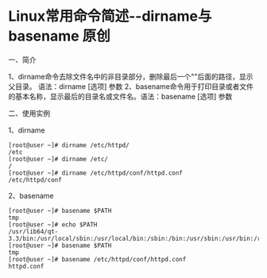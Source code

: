 # Linux常用命令简述--dirname与basename 原创

一、简介

1、dirname命令去除文件名中的非目录部分，删除最后一个"\"后面的路径，显示父目录。 语法：dirname [选项] 参数
2、basename命令用于打印目录或者文件的基本名称，显示最后的目录名或文件名。语法：basename [选项] 参数

二、使用实例

1、dirname

   ```shell
   [root@user ~]# dirname /etc/httpd/
   /etc
   [root@user ~]# dirname /etc/
   /
   [root@user ~]# dirname /etc/httpd/conf/httpd.conf
   /etc/httpd/conf
   ```

2、basename

   ```shell
   [root@user ~]# basename $PATH
   tmp
   [root@user ~]# echo $PATH
   /usr/lib64/qt-3.3/bin:/usr/local/sbin:/usr/local/bin:/sbin:/bin:/usr/sbin:/usr/bin:/root/bin:/tmp
   [root@user ~]# basename $PATH
   tmp
   [root@user ~]# basename /etc/httpd/conf/httpd.conf
   httpd.conf
   ```
